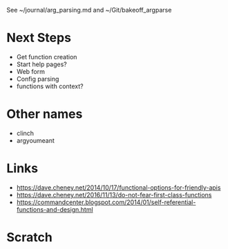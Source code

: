 See ~/journal/arg_parsing.md and ~/Git/bakeoff_argparse

# Next Steps

- Get function creation
- Start help pages?
- Web form
- Config parsing
- functions with context?

# Other names

- clinch
- argyoumeant

# Links

- https://dave.cheney.net/2014/10/17/functional-options-for-friendly-apis
- https://dave.cheney.net/2016/11/13/do-not-fear-first-class-functions
- https://commandcenter.blogspot.com/2014/01/self-referential-functions-and-design.html

# Scratch
